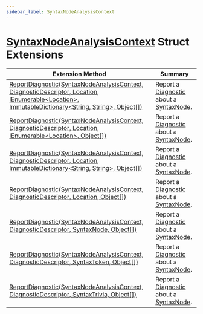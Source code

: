 ```yaml
---
sidebar_label: SyntaxNodeAnalysisContext
---
```


# [SyntaxNodeAnalysisContext](https://docs.microsoft.com/en-us/dotnet/api/microsoft.codeanalysis.diagnostics.syntaxnodeanalysiscontext) Struct Extensions

| Extension Method | Summary |
| ---------------- | ------- |
| [ReportDiagnostic(SyntaxNodeAnalysisContext, DiagnosticDescriptor, Location, IEnumerable&lt;Location&gt;, ImmutableDictionary&lt;String, String&gt;, Object\[\])](../../../Roslynator/DiagnosticsExtensions/ReportDiagnostic/index.md#894259342) | Report a [Diagnostic](https://docs.microsoft.com/en-us/dotnet/api/microsoft.codeanalysis.diagnostic) about a [SyntaxNode](https://docs.microsoft.com/en-us/dotnet/api/microsoft.codeanalysis.syntaxnode)\. |
| [ReportDiagnostic(SyntaxNodeAnalysisContext, DiagnosticDescriptor, Location, IEnumerable&lt;Location&gt;, Object\[\])](../../../Roslynator/DiagnosticsExtensions/ReportDiagnostic/index.md#33512774) | Report a [Diagnostic](https://docs.microsoft.com/en-us/dotnet/api/microsoft.codeanalysis.diagnostic) about a [SyntaxNode](https://docs.microsoft.com/en-us/dotnet/api/microsoft.codeanalysis.syntaxnode)\. |
| [ReportDiagnostic(SyntaxNodeAnalysisContext, DiagnosticDescriptor, Location, ImmutableDictionary&lt;String, String&gt;, Object\[\])](../../../Roslynator/DiagnosticsExtensions/ReportDiagnostic/index.md#1696572768) | Report a [Diagnostic](https://docs.microsoft.com/en-us/dotnet/api/microsoft.codeanalysis.diagnostic) about a [SyntaxNode](https://docs.microsoft.com/en-us/dotnet/api/microsoft.codeanalysis.syntaxnode)\. |
| [ReportDiagnostic(SyntaxNodeAnalysisContext, DiagnosticDescriptor, Location, Object\[\])](../../../Roslynator/DiagnosticsExtensions/ReportDiagnostic/index.md#2130173888) | Report a [Diagnostic](https://docs.microsoft.com/en-us/dotnet/api/microsoft.codeanalysis.diagnostic) about a [SyntaxNode](https://docs.microsoft.com/en-us/dotnet/api/microsoft.codeanalysis.syntaxnode)\. |
| [ReportDiagnostic(SyntaxNodeAnalysisContext, DiagnosticDescriptor, SyntaxNode, Object\[\])](../../../Roslynator/DiagnosticsExtensions/ReportDiagnostic/index.md#3236841423) | Report a [Diagnostic](https://docs.microsoft.com/en-us/dotnet/api/microsoft.codeanalysis.diagnostic) about a [SyntaxNode](https://docs.microsoft.com/en-us/dotnet/api/microsoft.codeanalysis.syntaxnode)\. |
| [ReportDiagnostic(SyntaxNodeAnalysisContext, DiagnosticDescriptor, SyntaxToken, Object\[\])](../../../Roslynator/DiagnosticsExtensions/ReportDiagnostic/index.md#1513434071) | Report a [Diagnostic](https://docs.microsoft.com/en-us/dotnet/api/microsoft.codeanalysis.diagnostic) about a [SyntaxNode](https://docs.microsoft.com/en-us/dotnet/api/microsoft.codeanalysis.syntaxnode)\. |
| [ReportDiagnostic(SyntaxNodeAnalysisContext, DiagnosticDescriptor, SyntaxTrivia, Object\[\])](../../../Roslynator/DiagnosticsExtensions/ReportDiagnostic/index.md#160845785) | Report a [Diagnostic](https://docs.microsoft.com/en-us/dotnet/api/microsoft.codeanalysis.diagnostic) about a [SyntaxNode](https://docs.microsoft.com/en-us/dotnet/api/microsoft.codeanalysis.syntaxnode)\. |

